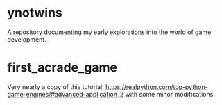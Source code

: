 # ynotwins
A repository documenting my early explorations into the world of game development.

# first_acrade_game
Very nearly a copy of this tutorial:
https://realpython.com/top-python-game-engines/#advanced-application_2
with some minor modifications.
